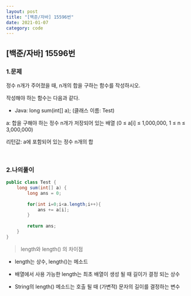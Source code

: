 ```yaml
---
layout: post
title: "[백준/자바] 15596번"
date: 2021-01-07
category: code
---
```

## [백준/자바] 15596번



### 1.문제

정수 n개가 주어졌을 때, n개의 합을 구하는 함수를 작성하시오.

작성해야 하는 함수는 다음과 같다.

- Java: long sum(int[] a); (클래스 이름: Test)

a: 합을 구해야 하는 정수 n개가 저장되어 있는 배열 (0 ≤ a[i] ≤ 1,000,000, 1 ≤ n ≤ 3,000,000)

리턴값: a에 포함되어 있는 정수 n개의 합

<br>

### 2.나의풀이

```java
public class Test {
    long sum(int[] a) {
        long ans = 0;
        
        for(int i=0;i<a.length;i++){
            ans += a[i];
        }
        
        return ans;
    }
}
````

> length와 length() 의 차이점

- length는 상수, length()는 메소드

- 배열에서 사용 가능한 length는 최초 배열이 생성 될 때 길이가 결정 되는 상수

- String의 length() 메소드는 호출 될 때 (가변적) 문자의 길이를 결정하는 변수




